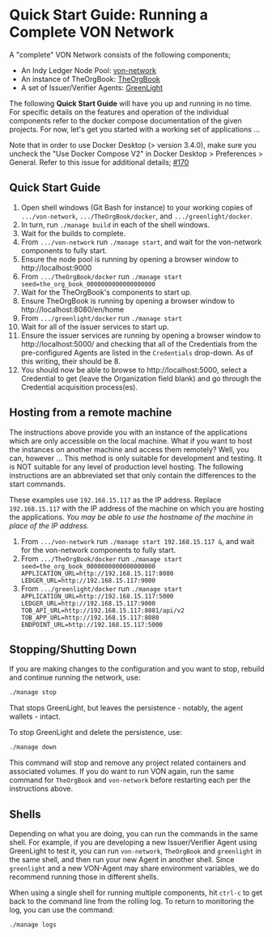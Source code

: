 # Quick Start Guide: Running a Complete VON Network

A "complete" VON Network consists of the following components;
- An Indy Ledger Node Pool: [von-network](https://github.com/bcgov/von-network)
- An instance of TheOrgBook: [TheOrgBook](https://github.com/bcgov/TheOrgBook)
- A set of Issuer/Verifier Agents: [GreenLight](https://github.com/bcgov/greenlight)

The following **Quick Start Guide** will have you up and running in no time.  For specific details on the features and operation of the individual components refer to the docker compose documentation of the given projects.  For now, let's get you started with a working set of applications ...

Note that in order to use Docker Desktop (> version 3.4.0), make sure you uncheck the "Use Docker Compose V2" in Docker Desktop > Preferences > General.  Refer to this issue for additional details; [#170](https://github.com/bcgov/von-network/issues/170#issuecomment-972898014)

## Quick Start Guide

1. Open shell windows (Git Bash for instance) to your working copies of `.../von-network`, `.../TheOrgBook/docker`, and `.../greenlight/docker`.
2. In turn, run `./manage build` in each of the shell windows.
3. Wait for the builds to complete.
4. From `.../von-network` run `./manage start`, and wait for the von-network components to fully start.
5. Ensure the node pool is running by opening a browser window to http://localhost:9000
6. From `.../TheOrgBook/docker` run `./manage start seed=the_org_book_0000000000000000000`
7. Wait for the TheOrgBook's components to start up.
8. Ensure TheOrgBook is running by opening a browser window to http://localhost:8080/en/home
9.  From `.../greenlight/docker` run `./manage start`
10. Wait for all of the issuer services to start up.
11. Ensure the issuer services are running by opening a browser window to http://localhost:5000/ and checking that all of the Credentials from the pre-configured Agents are listed in the `Credentials` drop-down. As of this writing, their should be 8.
12. You should now be able to browse to http://localhost:5000, select a Credential to get (leave the Organization field blank) and go through the Credential acquisition process(es).

## Hosting from a remote machine

The instructions above provide you with an instance of the applications which are only accessible on the local machine.  What if you want to host the instances on another machine and access them remotely?  Well, you can, however ...  This method is only suitable for development and testing.  It is NOT suitable for any level of production level hosting.  The following instructions are an abbreviated set that only contain the differences to the start commands.

These examples use `192.168.15.117` as the IP address. Replace `192.168.15.117` with the IP address of the machine on which you are hosting the applications.  *You may be able to use the hostname of the machine in place of the IP address.*

1. From `.../von-network` run `./manage start 192.168.15.117 &`, and wait for the von-network components to fully start.
1. From `.../TheOrgBook/docker` run `./manage start seed=the_org_book_0000000000000000000 APPLICATION_URL=http://192.168.15.117:8080 LEDGER_URL=http://192.168.15.117:9000`
1.  From `.../greenlight/docker` run `./manage start APPLICATION_URL=http://192.168.15.117:5000 LEDGER_URL=http://192.168.15.117:9000 TOB_API_URL=http://192.168.15.117:8081/api/v2 TOB_APP_URL=http://192.168.15.117:8080 ENDPOINT_URL=http://192.168.15.117:5000`

## Stopping/Shutting Down

If you are making changes to the configuration and you want to stop, rebuild and continue running the network, use:

```sh
./manage stop
```

That stops GreenLight, but leaves the persistence - notably, the agent wallets - intact.


To stop GreenLight and delete the persistence, use:

```sh
./manage down
```

This command will stop and remove any project related containers and associated volumes. If you do want to run VON again, run the same command for `TheOrgBook` and `von-network` before restarting each per the instructions above. 

## Shells

Depending on what you are doing, you can run the commands in the same shell. For example, if you are developing a new Issuer/Verifier Agent using GreenLight to test it, you can run `von-network`, `TheOrgBook` and `greenlight` in the same shell, and then run your new Agent in another shell.  Since `greenlight` and a new VON-Agent may share environment variables, we do recommend running those in different shells.

When using a single shell for running multiple components, hit `ctrl-c` to get back to the command line from the rolling log. To return to monitoring the log, you can use the command:

```sh
./manage logs
```

